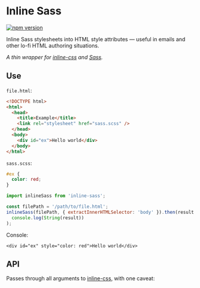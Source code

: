 # Inline Sass

[![npm version](https://badge.fury.io/js/inline-sass.svg)](https://badge.fury.io/js/inline-sass)

Inline Sass stylesheets into HTML style attributes &mdash; useful in emails and other lo-fi HTML authoring situations.

_A thin wrapper for [inline-css](https://github.com/jonkemp/inline-css) and [Sass](https://github.com/sass/dart-sass)._

## Use

`file.html`:

```html
<!DOCTYPE html>
<html>
  <head>
    <title>Example</title>
    <link rel="stylesheet" href="sass.scss" />
  </head>
  <body>
    <div id="ex">Hello world</div>
  </body>
</html>
```

`sass.scss`:

```scss
#ex {
  color: red;
}
```

```javascript
import inlineSass from 'inline-sass';

const filePath = '/path/to/file.html';
inlineSass(filePath, { extractInnerHTMLSelector: 'body' }).then(result =>
  console.log(String(result))
);
```

Console:

```
<div id="ex" style="color: red">Hello world</div>
```

## API

Passes through all arguments to [inline-css](https://github.com/jonkemp/inline-css#api), with one caveat:
